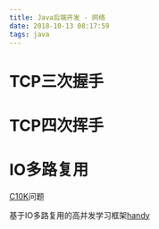 ```yaml
---
title: Java后端开发 - 网络
date: 2018-10-13 08:17:59
tags: java
---
```




# TCP三次握手



# TCP四次挥手



# IO多路复用

[C10K](http://www.kegel.com/c10k.html)问题

基于IO多路复用的高并发学习框架[handy](https://github.com/yedf/handy)

